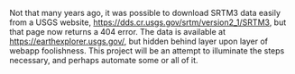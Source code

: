Not that many years ago, it was possible to download SRTM3 data easily from
a USGS website, <https://dds.cr.usgs.gov/srtm/version2_1/SRTM3>, but that
page now returns a 404 error. The data is available at
<https://earthexplorer.usgs.gov/>, but hidden behind layer upon layer of
webapp foolishness. This project will be an attempt to illuminate the steps
necessary, and perhaps automate some or all of it.
